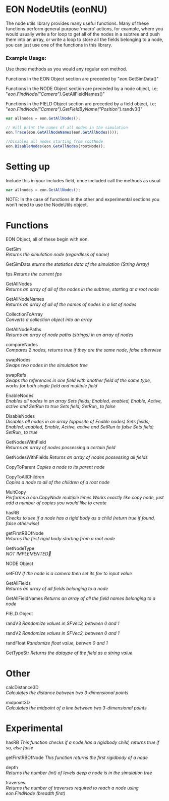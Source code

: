 # EON NodeUtils (eonNU)

The node utils library provides many useful functions. Many of these functions  perform general purpose ‘macro’ actions, for example, where you would usually write a for loop to get all of the nodes in a subtree and push them into an array, or write a loop to store all the fields belonging to a node, you can just use one of the functions in this library.

### Example Usage:
Use these methods as you would any regular eon method. 

Functions in the EON Object section are preceded by "<i>eon.</i>GetSimData()"

Functions in the NODE Object section are preceded by a node object, i.e; "<i>eon.FindNode("Camera").</i>GetAllFieldNames()"

Functions in the FIELD Object section are preceded by a field object, i.e; "<i>eon.FindNode("Camera").GetFieldByName("Position").</i>randv3()"
```javascript
var allnodes = eon.GetAllNodes();

// Will print the names of all nodes in the simulation
eon.Trace(eon.GetAllNodeNames(eon.GetAllNodes()));

//Disables all nodes starting from rootNode
eon.DisableNodes(eon.GetAllNodes(rootNode));
```
# Setting up

Include this in your includes field, once included call the methods as usual
```javascript
var allnodes = eon.GetAllNodes();
```
NOTE: In the case of functions in the other and experimental sections you won’t need to use the NodeUtils object.

# Functions

EON Object, all of these begin with eon.

GetSim  
<i>Returns the simulation node (regardless of name)</i>

GetSimData
<i>eturns the statistics data of the simulation (String Array)</i> 

fps
<i>Returns the current fps</i>

GetAllNodes  
<i>Returns an array of all of the nodes in the subtree, starting at a root node</i>

GetAllNodeNames  
<i>Returns an array of all of the names of nodes in a list of nodes</i>

CollectionToArray  
<i>Converts a collection object into an array</i>

GetAllNodePaths  
<i>Returns an array of node paths (strings) in an array of nodes</i>

compareNodes  
<i>Compares 2 nodes, returns true if they are the same node, false otherwise</i>

swapNodes  
<i>Swaps two nodes in the simulation tree</i>

swapRefs  
<i>Swaps the references in one field with another field of the same type, works for both single field and multiple field</i>

EnableNodes  
<i>Enables all nodes in an array  </i>
<i>Sets fields; Enabled, enabled, Enable, Active, active and SetRun to true  </i>
<i>Sets field; SetRun_ to false </i> 

DisableNodes  
<i>Disables all nodes in an array (opposite of Enable nodes)  </i>
<i>Sets fields; Enabled, enabled, Enable, Active, active and SetRun to false  </i>
<i>Sets field; SetRun_ to true  </i>

GetNodesWithField  
<i>Returns an array of nodes possessing a certain field</i>

GetNodesWithFields 
<i>Returns an array of nodes possessing all fields </i>

CopyToParent 
<i>Copies a node to its parent node</i>

CopyToAllChildren  
<i>Copies a node to all of the children of a root node</i>

MultCopy  
<i>Performs a eon.CopyNode multiple times</i>
<i>Works exactly like copy node, just add a number of copies you would like to create</i>

hasRB  
<i>Checks to see if a node has a rigid body as a child (return true if found, false otherwise)</i>

getFirstRBOfNode  
<i>Returns the first rigid body starting from a root node</i>

GetNodeType  
<i>NOT IMPLEMENTED</i>

NODE Object

setFOV
<i>If the node is a camera then set its fov to input value</i>

GetAllFields  
<i>Returns an array of all fields belonging to a node</i>

GetAllFieldNames
<i>Returns an array of all the field names belonging to a node</i>

FIELD Object

randV3
<i>Randomize values in SFVec3, between 0 and 1</i>

randV2
<i>Randomize values in SFVec2, between 0 and 1</i>

randFloat
<i>Randomize float value, betwen 0 and 1</i>

GetTypeStr
<i>Returns the dataype of the field as a string value</i>

# Other

calcDistance3D  
<i>Calculates the distance between two 3-dimensional points</i>

midpoint3D  
<i>Calculates the midpoint of a line between two 3-dimensional points</i>


# Experimental

hasRB
<i>This function checks if a node has a rigidbody child, returns true if so, else false</i>

getFirstRBOfNode
<i>This function returns the first rigidbody of a node</i>

depth  
<i>Returns the number (int) of levels deep a node is in the simulation tree</i>

traverses  
<i>Returns the number of traverses required to reach a node using eon.FindNode (breadth first)</i>
